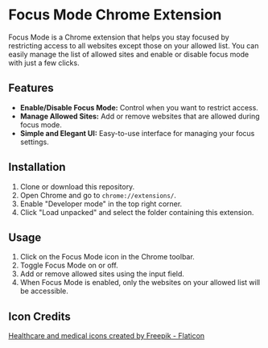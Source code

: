 # Focus Mode Chrome Extension

Focus Mode is a Chrome extension that helps you stay focused by restricting access to all websites except those on your allowed list. You can easily manage the list of allowed sites and enable or disable focus mode with just a few clicks.

## Features

- **Enable/Disable Focus Mode:** Control when you want to restrict access.
- **Manage Allowed Sites:** Add or remove websites that are allowed during focus mode.
- **Simple and Elegant UI:** Easy-to-use interface for managing your focus settings.

## Installation

1. Clone or download this repository.
2. Open Chrome and go to `chrome://extensions/`.
3. Enable "Developer mode" in the top right corner.
4. Click "Load unpacked" and select the folder containing this extension.

## Usage

1. Click on the Focus Mode icon in the Chrome toolbar.
2. Toggle Focus Mode on or off.
3. Add or remove allowed sites using the input field.
4. When Focus Mode is enabled, only the websites on your allowed list will be accessible.

## Icon Credits

<a href="https://www.flaticon.com/free-icons/healthcare-and-medical" title="healthcare and medical icons">Healthcare and medical icons created by Freepik - Flaticon</a>
